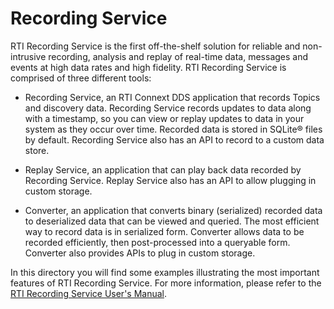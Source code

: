 # Recording Service

RTI Recording Service is the first off-the-shelf solution for reliable and
non-intrusive recording, analysis and replay of real-time data, messages and
events at high data rates and high fidelity. RTI Recording Service is comprised
of three different tools:

-   Recording Service, an RTI Connext DDS application that records Topics and
    discovery data. Recording Service records updates to data along with a
    timestamp, so you can view or replay updates to data in your system as they
    occur over time. Recorded data is stored in SQLite® files by default.
    Recording Service also has an API to record to a custom data store.

-   Replay Service, an application that can play back data recorded by
    Recording Service. Replay Service also has an API to allow plugging in
    custom storage.

-   Converter, an application that converts binary (serialized) recorded data
    to deserialized data that can be viewed and queried. The most efficient way
    to record data is in serialized form. Converter allows data to be recorded
    efficiently, then post-processed into a queryable form. Converter also
    provides APIs to plug in custom storage.

In this directory you will find some examples illustrating the most important
features of RTI Recording Service. For more information, please refer to the
[RTI Recording Service User's Manual](https://community.rti.com/static/documentation/connext-dds/6.1.0/doc/manuals/connext_dds_professional/services/recording_service/introduction.html).
